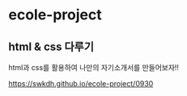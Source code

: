 # ecole-project
## html & css 다루기

html과 css를 활용하여 나만의 자기소개서를 만들어보자!!

https://swkdh.github.io/ecole-project/0930
